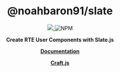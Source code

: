 <div align="center" style={{d}}>
<h1>@noahbaron91/slate</h1>
<a href="https://www.npmjs.com/package/@noahbaron91/slate">
  <img src="https://img.shields.io/npm/v/@noahbaron91/slate?color=%232680eb&label=NPM&logo=npm&logoColor=%232680eb&style=for-the-badge">
</a><img alt="NPM" src="https://img.shields.io/npm/l/@noahbaron91/slate?color=%23000&style=for-the-badge">
</div>

<p align="center">
  <strong>Create RTE User Components with Slate.js</strong>
</p>
<p align="center">
  <strong>
    <a href="https://prevwong.github.io/craft.js/r/docs/additional/slate">Documentation</a>
  </strong>
</p>

<p align="center">
  <strong>
    <a href="https://prevwong.github.io/craft.js/">Craft.js</a>
  </strong>
</p>